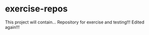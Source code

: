 # exercise-repos
This project will contain...
Repository for exercise and testing!!!
Edited again!!!
